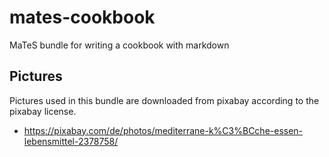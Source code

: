 # mates-cookbook
MaTeS bundle for writing a cookbook with markdown

## Pictures

Pictures used in this bundle are downloaded from pixabay according to the pixabay license.

- https://pixabay.com/de/photos/mediterrane-k%C3%BCche-essen-lebensmittel-2378758/
